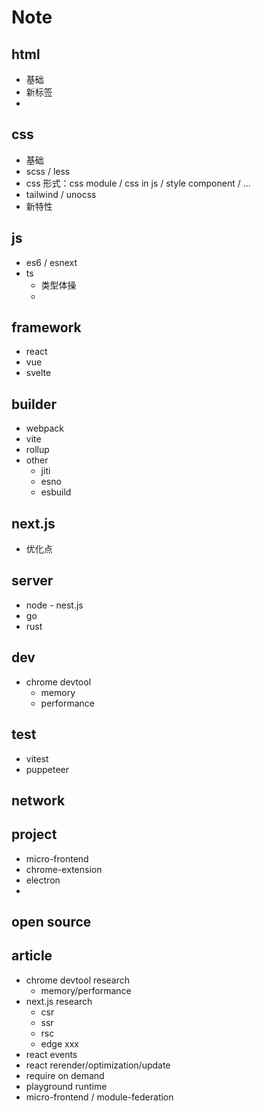 # Note

## html

- 基础
- 新标签
-

## css

- 基础
- scss / less
- css 形式：css module / css in js / style component / ...
- tailwind / unocss
- 新特性

## js

- es6 / esnext
- ts
  - 类型体操
  -

## framework

- react
- vue
- svelte

## builder

- webpack
- vite
- rollup
- other
  - jiti
  - esno
  - esbuild

## next.js

- 优化点

## server

- node - nest.js
- go
- rust

## dev

- chrome devtool
  - memory
  - performance

## test

- vitest
- puppeteer

## network

## project

- micro-frontend
- chrome-extension
- electron
-

## open source

## article

- chrome devtool research
  - memory/performance
- next.js research
  - csr
  - ssr
  - rsc
  - edge xxx
- react events
- react rerender/optimization/update
- require on demand
- playground runtime
- micro-frontend / module-federation
